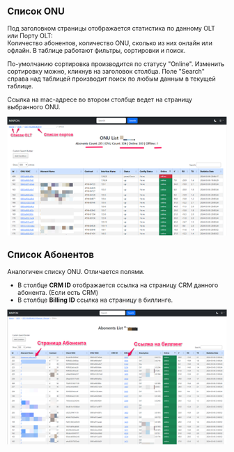 ## Список ONU

Под заголовком страницы отображается статистика по данному OLT или Порту OLT:  
Количество абонентов, количество ONU, сколько из них онлайн или офлайн. В таблице работают фильтры, сортировки и поиск.  

По-умолчанию сортировка производится по статусу "Online".
Изменить сортировку можно, кликнув на заголовок столбца.
Поле "Search" справа над таблицей производит поиск по любым данным в текущей таблице.

Ссылка на mac-адресе во втором столбце ведет на страницу выбранного ONU. 

![](img/Pasted%20image%2020240306203900.png)

## Список Абонентов

Аналогичен списку ONU.
Отличается полями.
- В столбце **CRM ID** отображается ссылка на страницу CRM данного абонента. (Если есть CRM)
- В столбце **Billing ID** ссылка на страницу в биллинге.
  
![](img/Pasted%20image%2020240306211139.png) 